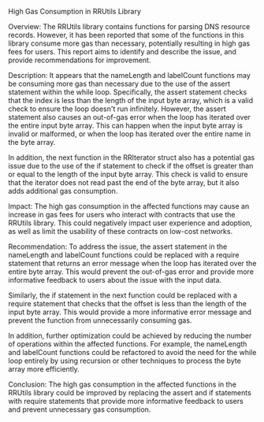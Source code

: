  High Gas Consumption in RRUtils Library

Overview:
The RRUtils library contains functions for parsing DNS resource records. However, it has been reported that some of the functions in this library consume more gas than necessary, potentially resulting in high gas fees for users. This report aims to identify and describe the issue, and provide recommendations for improvement.


Description:
 It appears that the nameLength and labelCount functions may be consuming more gas than necessary due to the use of the assert statement within the while loop. Specifically, the assert statement checks that the index is less than the length of the input byte array, which is a valid check to ensure the loop doesn't run infinitely. However, the assert statement also causes an out-of-gas error when the loop has iterated over the entire input byte array. This can happen when the input byte array is invalid or malformed, or when the loop has iterated over the entire name in the byte array.

In addition, the next function in the RRIterator struct also has a potential gas issue due to the use of the if statement to check if the offset is greater than or equal to the length of the input byte array. This check is valid to ensure that the iterator does not read past the end of the byte array, but it also adds additional gas consumption.

Impact:
The high gas consumption in the affected functions may cause an increase in gas fees for users who interact with contracts that use the RRUtils library. This could negatively impact user experience and adoption, as well as limit the usability of these contracts on low-cost networks.

Recommendation:
To address the issue, the assert statement in the nameLength and labelCount functions could be replaced with a require statement that returns an error message when the loop has iterated over the entire byte array. This would prevent the out-of-gas error and provide more informative feedback to users about the issue with the input data.

Similarly, the if statement in the next function could be replaced with a require statement that checks that the offset is less than the length of the input byte array. This would provide a more informative error message and prevent the function from unnecessarily consuming gas.

In addition, further optimization could be achieved by reducing the number of operations within the affected functions. For example, the nameLength and labelCount functions could be refactored to avoid the need for the while loop entirely by using recursion or other techniques to process the byte array more efficiently.

Conclusion:
The high gas consumption in the affected functions in the RRUtils library could be improved by replacing the assert and if statements with require statements that provide more informative feedback to users and prevent unnecessary gas consumption. 